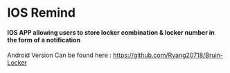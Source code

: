 IOS Remind
=============

#### IOS APP allowing users to store locker combination & locker number in the form of a notification                         


Android Version Can be found here : https://github.com/Ryang20718/Bruin-Locker
